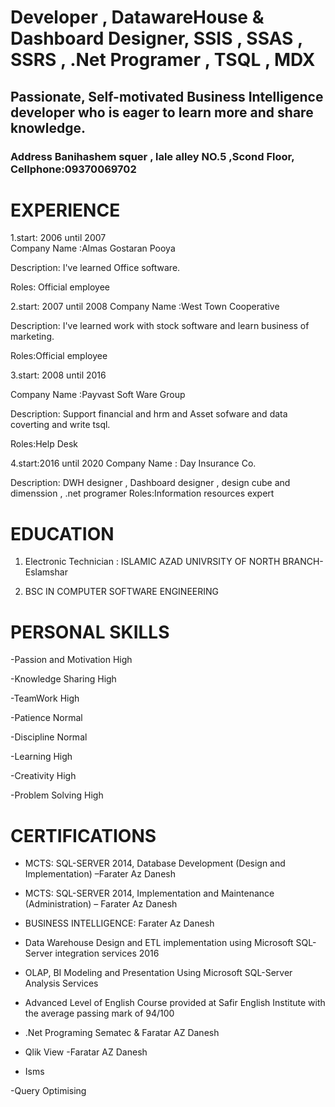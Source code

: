 
#    Developer  ,  DatawareHouse &  Dashboard   Designer,   SSIS , SSAS , SSRS , .Net Programer  , TSQL ,  MDX                                                   
##   Passionate, Self-motivated Business Intelligence developer who is eager to learn more and share knowledge.    
###   Address  Banihashem squer , lale alley NO.5 ,Scond Floor, Cellphone:09370069702                                                         

#  EXPERIENCE

1.start: 2006 until 2007                                                                                                                                                                                       
   Company Name :Almas Gostaran Pooya
   
   Description: I've learned Office software.
   
   Roles: Official employee
   
2.start: 2007 until 2008
   Company Name :West Town Cooperative
   
   Description: I've learned work with stock software and learn business of marketing.
   
   Roles:Official employee


3.start: 2008 until 2016

   Company Name :Payvast Soft Ware Group 
   
   Description: Support financial and hrm and Asset sofware and data coverting and write tsql.
   
   Roles:Help Desk
   
4.start:2016 until  2020
   Company Name : Day Insurance Co.
   
   Description: DWH designer , Dashboard designer  , design cube and dimenssion , .net programer
   Roles:Information resources expert
 
 
 #  EDUCATION
 
 1.  Electronic Technician : ISLAMIC AZAD UNIVRSITY OF NORTH BRANCH-Eslamshar  
 
 2.  BSC IN COMPUTER SOFTWARE ENGINEERING

# PERSONAL SKILLS

-Passion and Motivation  High

-Knowledge Sharing      High

-TeamWork               High

-Patience               Normal

-Discipline             Normal

-Learning               High

-Creativity             High

-Problem Solving        High

# CERTIFICATIONS

- MCTS: SQL-SERVER 2014, Database Development (Design and Implementation) –Farater Az Danesh

- MCTS: SQL-SERVER 2014, Implementation and Maintenance (Administration) – Farater Az Danesh

- BUSINESS INTELLIGENCE: Farater Az Danesh

- Data Warehouse Design and ETL implementation using Microsoft SQL-Server integration
   services 2016

- OLAP, BI Modeling and Presentation Using Microsoft SQL-Server Analysis Services

- Advanced Level of English Course provided at Safir English Institute with the average passing mark of 94/100 

- .Net Programing   Sematec & Faratar AZ Danesh

- Qlik View    -Faratar AZ Danesh

- Isms

-Query Optimising



